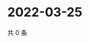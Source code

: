 # 2022-03-25

共 0 条

<!-- BEGIN WEIBO -->
<!-- 最后更新时间 Fri Mar 25 2022 01:32:06 GMT+0800 (China Standard Time) -->

<!-- END WEIBO -->
